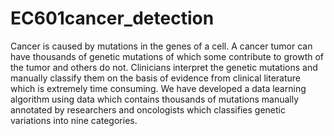 # EC601cancer_detection
Cancer is caused by mutations in the genes of a cell. A cancer tumor can have thousands of genetic mutations of which some contribute to growth of the tumor and others do not.
Clinicians interpret the genetic mutations and manually classify them on the basis of evidence from clinical literature which is extremely time consuming.
We have developed a data learning algorithm using data which contains thousands of mutations manually annotated by researchers and oncologists which classifies genetic variations into nine categories.
